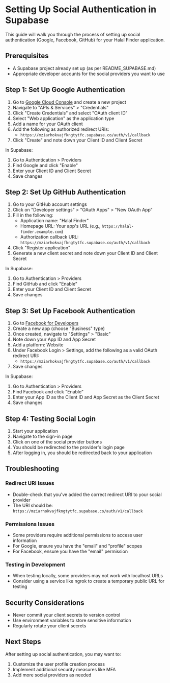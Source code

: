 # Setting Up Social Authentication in Supabase

This guide will walk you through the process of setting up social authentication (Google, Facebook, GitHub) for your Halal Finder application.

## Prerequisites

- A Supabase project already set up (as per README_SUPABASE.md)
- Appropriate developer accounts for the social providers you want to use

## Step 1: Set Up Google Authentication

1. Go to [Google Cloud Console](https://console.cloud.google.com/) and create a new project
2. Navigate to "APIs & Services" > "Credentials"
3. Click "Create Credentials" and select "OAuth client ID"
4. Select "Web application" as the application type
5. Add a name for your OAuth client
6. Add the following as authorized redirect URIs:
   - `https://mziarhokvajfkngtytfc.supabase.co/auth/v1/callback`
7. Click "Create" and note down your Client ID and Client Secret

In Supabase:
1. Go to Authentication > Providers
2. Find Google and click "Enable"
3. Enter your Client ID and Client Secret
4. Save changes

## Step 2: Set Up GitHub Authentication

1. Go to your GitHub account settings
2. Click on "Developer settings" > "OAuth Apps" > "New OAuth App"
3. Fill in the following:
   - Application name: "Halal Finder"
   - Homepage URL: Your app's URL (e.g., `https://halal-finder.example.com`)
   - Authorization callback URL: `https://mziarhokvajfkngtytfc.supabase.co/auth/v1/callback`
4. Click "Register application"
5. Generate a new client secret and note down your Client ID and Client Secret

In Supabase:
1. Go to Authentication > Providers
2. Find GitHub and click "Enable"
3. Enter your Client ID and Client Secret
4. Save changes

## Step 3: Set Up Facebook Authentication

1. Go to [Facebook for Developers](https://developers.facebook.com/)
2. Create a new app (choose "Business" type)
3. Once created, navigate to "Settings" > "Basic"
4. Note down your App ID and App Secret
5. Add a platform: Website
6. Under Facebook Login > Settings, add the following as a valid OAuth redirect URI:
   - `https://mziarhokvajfkngtytfc.supabase.co/auth/v1/callback`
7. Save changes

In Supabase:
1. Go to Authentication > Providers
2. Find Facebook and click "Enable"
3. Enter your App ID as the Client ID and App Secret as the Client Secret
4. Save changes

## Step 4: Testing Social Login

1. Start your application
2. Navigate to the sign-in page
3. Click on one of the social provider buttons
4. You should be redirected to the provider's login page
5. After logging in, you should be redirected back to your application

## Troubleshooting

### Redirect URI Issues
- Double-check that you've added the correct redirect URI to your social provider
- The URI should be: `https://mziarhokvajfkngtytfc.supabase.co/auth/v1/callback`

### Permissions Issues
- Some providers require additional permissions to access user information
- For Google, ensure you have the "email" and "profile" scopes
- For Facebook, ensure you have the "email" permission

### Testing in Development
- When testing locally, some providers may not work with localhost URLs
- Consider using a service like ngrok to create a temporary public URL for testing

## Security Considerations

- Never commit your client secrets to version control
- Use environment variables to store sensitive information
- Regularly rotate your client secrets

## Next Steps

After setting up social authentication, you may want to:
1. Customize the user profile creation process
2. Implement additional security measures like MFA
3. Add more social providers as needed 